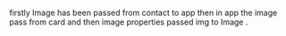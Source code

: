 firstly Image has been passed from contact to app then 
in app the image pass from card and then image properties passed img to Image .